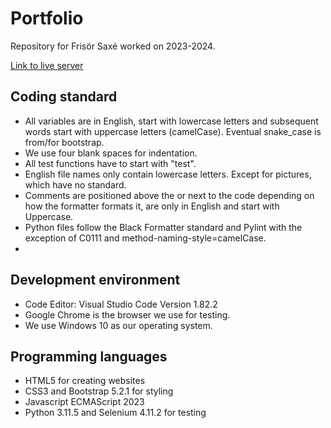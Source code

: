 # Portfolio

Repository for Frisör Saxé worked on 2023-2024.

[Link to live server]([https://ntig-uppsala.github.io/frisorsaxe/](https://robinofverberg.github.io/te4/))

## Coding standard

- All variables are in English, start with lowercase letters and subsequent words start with uppercase letters (camelCase). Eventual snake_case is from/for bootstrap.
- We use four blank spaces for indentation.
- All test functions have to start with "test".
- English file names only contain lowercase letters. Except for pictures, which have no standard.
- Comments are positioned above the or next to the code depending on how the formatter formats it, are only in English and start with Uppercase.
- Python files follow the Black Formatter standard and Pylint with the exception of C0111 and method-naming-style=camelCase.
- 
## Development environment

- Code Editor: Visual Studio Code Version 1.82.2
- Google Chrome is the browser we use for testing.
- We use Windows 10 as our operating system.

## Programming languages

- HTML5 for creating websites
- CSS3 and Bootstrap 5.2.1 for styling
- Javascript ECMAScript 2023
- Python 3.11.5 and Selenium 4.11.2 for testing
